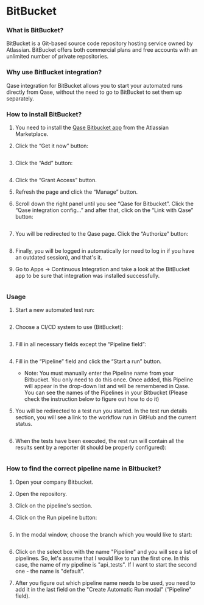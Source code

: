 # BitBucket

### What is BitBucket?

BitBucket is a Git-based source code repository hosting service owned by Atlassian. BitBucket offers both commercial plans and free accounts with an unlimited number of private repositories.

### Why use BitBucket integration?

Qase integration for BitBucket allows you to start your automated runs directly from Qase, without the need to go to BitBucket to set them up separately.

### How to install BitBucket? <a href="#h_0e2ef7993d" id="h_0e2ef7993d"></a>

1. You need to install the [Qase Bitbucket app](https://marketplace.atlassian.com/apps/1230226/qase-for-bitbucket?hosting=cloud\&tab=overview) from the Atlassian Marketplace.
2.  Click the “Get it now” button:



    <figure><img src="https://qase.intercom-attachments-1.com/i/o/689974419/0c6a3107d85ba542dd656bf0/https-3A-2F-2Fs3-us-west-2.amazonaws.com-2Fsecure.notion-static.com-2F9209faa7-f281-489c-bd51-b3e0f406af38-2FUntitled.png" alt=""><figcaption></figcaption></figure>
3.  Click the “Add” button:



    <figure><img src="https://qase.intercom-attachments-1.com/i/o/689974426/9053299b47c636e6794788e4/https-3A-2F-2Fs3-us-west-2.amazonaws.com-2Fsecure.notion-static.com-2F8fbd2132-70df-4909-9c27-4fcc297294c9-2FUntitled.png" alt=""><figcaption></figcaption></figure>
4. Click the “Grant Access” button.
5. Refresh the page and click the “Manage” button.
6.  Scroll down the right panel until you see “Qase for Bitbucket”. Click the “Qase integration config…” and after that, click on the “Link with Qase” button:



    <figure><img src="https://qase.intercom-attachments-1.com/i/o/689974457/cb658cad45ab949bae334db8/https-3A-2F-2Fs3-us-west-2.amazonaws.com-2Fsecure.notion-static.com-2Fec65038a-1270-4426-8541-f85f95255106-2FUntitled.png" alt=""><figcaption></figcaption></figure>
7.  You will be redirected to the Qase page. Click the “Authorize” button:



    <figure><img src="https://qase.intercom-attachments-1.com/i/o/689974477/9a4ff2533984580bf048d6da/https-3A-2F-2Fs3-us-west-2.amazonaws.com-2Fsecure.notion-static.com-2F5c1654b5-4017-4871-850e-2566dc68c89c-2FUntitled.png" alt=""><figcaption></figcaption></figure>
8. Finally, you will be logged in automatically (or need to log in if you have an outdated session), and that's it.
9.  Go to Apps → Continuous Integration and take a look at the BitBucket app to be sure that integration was installed successfully.



    <figure><img src="https://qase.intercom-attachments-1.com/i/o/689974489/7d2506b9940ca5d651f113dd/https-3A-2F-2Fs3-us-west-2.amazonaws.com-2Fsecure.notion-static.com-2F089dafb8-6869-453f-aff1-a5b29eb0a78f-2FUntitled.png" alt=""><figcaption></figcaption></figure>

### Usage <a href="#h_838e3035b9" id="h_838e3035b9"></a>

1.  Start a new automated test run:



    <figure><img src="https://qase.intercom-attachments-1.com/i/o/689974501/088e170a541b3c8f387e4afd/https-3A-2F-2Fs3-us-west-2.amazonaws.com-2Fsecure.notion-static.com-2F54c3ad92-a48e-46a9-b34e-3687c1c6b2d9-2FUntitled.png" alt=""><figcaption></figcaption></figure>
2.  Choose a CI/CD system to use (BitBucket):



    <figure><img src="https://qase.intercom-attachments-1.com/i/o/689974506/dec86413bdfe0be119eea304/https-3A-2F-2Fs3-us-west-2.amazonaws.com-2Fsecure.notion-static.com-2F72100b5f-28cc-4e46-9255-4bf99b9d6bac-2FUntitled.png" alt=""><figcaption></figcaption></figure>
3.  Fill in all necessary fields except the “Pipeline field”:



    <figure><img src="https://qase.intercom-attachments-1.com/i/o/689974526/fe8e7d058669d0da40b7db63/https-3A-2F-2Fs3-us-west-2.amazonaws.com-2Fsecure.notion-static.com-2Fe542dab8-dbd5-4920-870e-0fd79050462a-2FUntitled.png" alt=""><figcaption></figcaption></figure>
4. Fill in the “Pipeline” field and click the “Start a run” button.
   * Note: You must manually enter the Pipeline name from your Bitbucket. You only need to do this once. Once added, this Pipeline will appear in the drop-down list and will be remembered in Qase. You can see the names of the Pipelines in your Bitbucket (Please check the instruction below to figure out how to do it)
5.  You will be redirected to a test run you started. In the test run details section, you will see a link to the workflow run in GitHub and the current status.



    <figure><img src="https://qase.intercom-attachments-1.com/i/o/689974538/45e8bcbeb25acf4f246b4411/https-3A-2F-2Fdownloads.intercomcdn.com-2Fi-2Fo-2F686418577-2Fa39c6e87fbe8a37c7f10e383-2FUntitled-2B-25285-2529.png" alt=""><figcaption></figcaption></figure>
6.  When the tests have been executed, the rest run will contain all the results sent by a reporter (it should be properly configured):



    <figure><img src="https://qase.intercom-attachments-1.com/i/o/689974564/720f3fd4fd03bd5e611e7e8a/https-3A-2F-2Fdownloads.intercomcdn.com-2Fi-2Fo-2F686418932-2F9c8fe859543d42e402f4b44d-2FUntitled-2B-25286-2529.png" alt=""><figcaption></figcaption></figure>

### How to find the correct pipeline name in Bitbucket? <a href="#h_03ca438a95" id="h_03ca438a95"></a>

1. Open your company Bitbucket.
2. Open the repository.
3. Click on the pipeline's section.
4.  Click on the Run pipeline button:



    <figure><img src="https://qase.intercom-attachments-1.com/i/o/689974581/f18a33aceba87b5fd097f72f/https-3A-2F-2Fs3-us-west-2.amazonaws.com-2Fsecure.notion-static.com-2F896a75bc-cc92-4796-a218-0fe42c2833db-2FUntitled.png" alt=""><figcaption></figcaption></figure>
5.  In the modal window, choose the branch which you would like to start:



    <figure><img src="https://qase.intercom-attachments-1.com/i/o/689974599/911811d3b56c74534a4caf2f/https-3A-2F-2Fs3-us-west-2.amazonaws.com-2Fsecure.notion-static.com-2Ffd740ee5-3129-4c50-af68-6c82146ba742-2FUntitled.png" alt=""><figcaption></figcaption></figure>
6. Click on the select box with the name "Pipeline" and you will see a list of pipelines. So, let's assume that I would like to run the first one. In this case, the name of my pipeline is "api\_tests". If I want to start the second one - the name is "default".
7. After you figure out which pipeline name needs to be used, you need to add it in the last field on the "Create Automatic Run modal" (”Pipeline” field).
